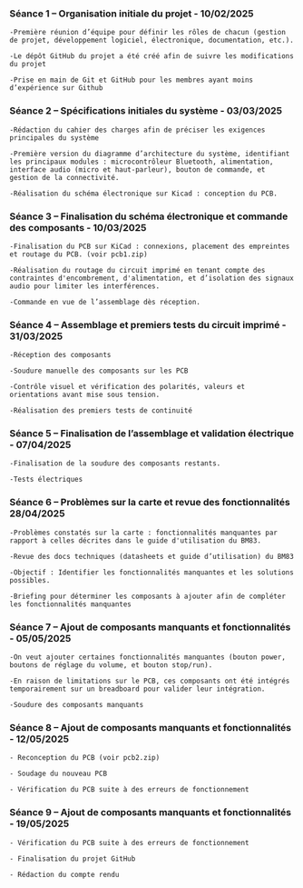 ### Séance 1 – Organisation initiale du projet - 10/02/2025

    -Première réunion d’équipe pour définir les rôles de chacun (gestion de projet, développement logiciel, électronique, documentation, etc.).

    -Le dépôt GitHub du projet a été créé afin de suivre les modifications du projet

    -Prise en main de Git et GitHub pour les membres ayant moins d’expérience sur Github

    
### Séance 2 – Spécifications initiales du système - 03/03/2025

    -Rédaction du cahier des charges afin de préciser les exigences principales du système
    
    -Première version du diagramme d’architecture du système, identifiant les principaux modules : microcontrôleur Bluetooth, alimentation, interface audio (micro et haut-parleur), bouton de commande, et gestion de la connectivité.
    
    -Réalisation du schéma électronique sur Kicad : conception du PCB.

### Séance 3 – Finalisation du schéma électronique et commande des composants - 10/03/2025

    -Finalisation du PCB sur KiCad : connexions, placement des empreintes et routage du PCB. (voir pcb1.zip)

    -Réalisation du routage du circuit imprimé en tenant compte des contraintes d'encombrement, d'alimentation, et d’isolation des signaux audio pour limiter les interférences.

    -Commande en vue de l’assemblage dès réception. 
    

### Séance 4 – Assemblage et premiers tests du circuit imprimé - 31/03/2025

    -Réception des composants  
    
    -Soudure manuelle des composants sur les PCB

    -Contrôle visuel et vérification des polarités, valeurs et orientations avant mise sous tension.

    -Réalisation des premiers tests de continuité

### Séance 5 – Finalisation de l’assemblage et validation électrique - 07/04/2025

    -Finalisation de la soudure des composants restants.
    
    -Tests électriques 

### Séance 6 – Problèmes sur la carte et revue des fonctionnalités 28/04/2025

    -Problèmes constatés sur la carte : fonctionnalités manquantes par rapport à celles décrites dans le guide d'utilisation du BM83.

    -Revue des docs techniques (datasheets et guide d’utilisation) du BM83 

    -Objectif : Identifier les fonctionnalités manquantes et les solutions possibles.

    -Briefing pour déterminer les composants à ajouter afin de compléter les fonctionnalités manquantes 
    
### Séance 7 – Ajout de composants manquants et fonctionnalités - 05/05/2025

    -On veut ajouter certaines fonctionnalités manquantes (bouton power, boutons de réglage du volume, et bouton stop/run).

    -En raison de limitations sur le PCB, ces composants ont été intégrés temporairement sur un breadboard pour valider leur intégration.

    -Soudure des composants manquants

### Séance 8 – Ajout de composants manquants et fonctionnalités - 12/05/2025

    - Reconception du PCB (voir pcb2.zip)

    - Soudage du nouveau PCB

    - Vérification du PCB suite à des erreurs de fonctionnement

### Séance 9 – Ajout de composants manquants et fonctionnalités - 19/05/2025

    - Vérification du PCB suite à des erreurs de fonctionnement

    - Finalisation du projet GitHub

    - Rédaction du compte rendu

